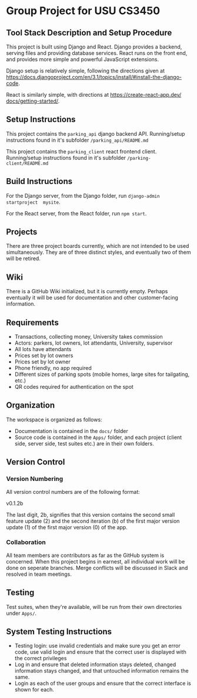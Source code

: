 # Group Project for USU CS3450

## Tool Stack Description and Setup Procedure

This project is built using Django and React. Django provides a backend, serving
files and providing database services. React runs on the front end, and provides
more simple and powerful JavaScript extensions. 

Django setup is relatively simple, following the directions given at 
[https://docs.djangoproject.com/en/3.1/topics/install/#install-the-django-
code](https://docs.djangoproject.com/en/3.1/topics/install/#install-the-django-code).

React is similarly simple, with directions at [https://create-react-app.dev/
docs/getting-started/](https://create-react-app.dev/docs/getting-started/).

## Setup Instructions

This project contains the `parking_api` django backend API. Running/setup 
instructions found in it's subfolder ```/parking_api/README.md```

This project contains the `parking_client` react frontend client. Running/setup 
instructions found in it's subfolder ```/parking-client/README.md```

## Build Instructions

For the Django server, from the Django folder, run ```django-admin startproject 
mysite```.

For the React server, from the React folder, run ```npm start```.

## Projects

There are three project boards currently, which are not intended to be used 
simultaneously. They are of three distinct styles, and eventually two of them 
will be retired.

## Wiki

There is a GitHub Wiki initialized, but it is currently empty. Perhaps eventually 
it will be used for documentation and other customer-facing information.

## Requirements

 - Transactions, collecting money, University takes commission
 - Actors: parkers, lot owners, lot attendants, University, supervisor
 - All lots have attendants
 - Prices set by lot owners
 - Prices set by lot owner
 - Phone friendly, no app required
 - Different sizes of parking spots (mobile homes, large sites for tailgating, etc.)
 - QR codes required for authentication on the spot

## Organization

The workspace is organized as follows:

 - Documentation is contained in the ```docs/``` folder
 - Source code is contained in the ```Apps/``` folder, and each project (client 
   side, server side, test suites etc.) are in their own folders.

## Version Control

### Version Numbering

All version control numbers are of the following format:

v0.1.2b

The last digit, 2b, signifies that this version contains the second small 
feature update (2) and the second iteration (b) of the first major version 
update (1) of the first major version (0) of the app.

### Collaboration

All team members are contributors as far as the GitHub system is concerned. When
this project begins in earnest, all individual work will be done on seperate
branches. Merge conflicts will be discussed in Slack and resolved in team
meetings.

## Testing

Test suites, when they're available, will be run from their own directories 
under ```Apps/```.

## System Testing Instructions

 - Testing login: use invalid credentials and make sure you get an error code,
   use valid login and ensure that the correct user is displayed with the correct
   privileges
 - Log in and ensure that deleted information stays deleted, changed information 
   stays changed, and that untouched information remains the same.
 - Login as each of the user groups and ensure that the correct interface is shown
   for each.
